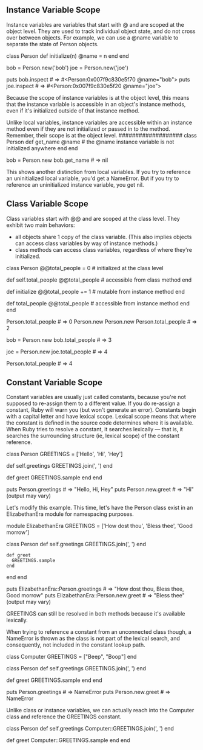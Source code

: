 ## Instance Variable Scope
Instance variables are variables that start with @ and are scoped at the object level. They are used to track individual object state, and do not cross over between objects. For example, we can use a @name variable to separate the state of Person objects.

class Person
  def initialize(n)
    @name = n
  end
end

bob = Person.new('bob')
joe = Person.new('joe')

puts bob.inspect              # => #<Person:0x007f9c830e5f70 @name="bob">
puts joe.inspect              # => #<Person:0x007f9c830e5f20 @name="joe">

Because the scope of instance variables is at the object level, this means that the instance variable is accessible in an object's instance methods, even if it's initialized outside of that instance method.

Unlike local variables, instance variables are accessible within an instance method even if they are not initialized or passed in to the method. Remember, their scope is at the object level.
###################
class Person
  def get_name
    @name                     # the @name instance variable is not initialized anywhere
  end
end

bob = Person.new
bob.get_name                  # => nil

This shows another distinction from local variables. If you try to reference an uninitialized local variable, you'd get a NameError. But if you try to reference an uninitialized instance variable, you get nil.


## Class Variable Scope

Class variables start with @@ and are scoped at the class level. They exhibit two main behaviors:

- all objects share 1 copy of the class variable. (This also implies objects can access class variables by way of instance methods.)
- class methods can access class variables, regardless of where they're initialized.

class Person
  @@total_people = 0            # initialized at the class level

  def self.total_people
    @@total_people              # accessible from class method
  end

  def initialize
    @@total_people += 1         # mutable from instance method
  end

  def total_people
    @@total_people              # accessible from instance method
  end
end

Person.total_people             # => 0
Person.new
Person.new
Person.total_people             # => 2

bob = Person.new
bob.total_people                # => 3

joe = Person.new
joe.total_people                # => 4

Person.total_people             # => 4


## Constant Variable Scope

Constant variables are usually just called constants, because you're not supposed to re-assign them to a different value. If you do re-assign a constant, Ruby will warn you (but won't generate an error). Constants begin with a capital letter and have lexical scope. Lexical scope means that where the constant is defined in the source code determines where it is available. When Ruby tries to resolve a constant, it searches lexically — that is, it searches the surrounding structure (ie, lexical scope) of the constant reference.

class Person
  GREETINGS = ['Hello', 'Hi', 'Hey']

  def self.greetings
    GREETINGS.join(', ')
  end

  def greet
    GREETINGS.sample
  end
end

puts Person.greetings          # => "Hello, Hi, Hey"
puts Person.new.greet          # => "Hi" (output may vary)

Let's modify this example. This time, let's have the Person class exist in an ElizabethanEra module for namespacing purposes.

module ElizabethanEra
  GREETINGS = ['How dost thou', 'Bless thee', 'Good morrow']

  class Person
    def self.greetings
      GREETINGS.join(', ')
    end

    def greet
      GREETINGS.sample
    end
  end
end

puts ElizabethanEra::Person.greetings # => "How dost thou, Bless thee, Good morrow"
puts ElizabethanEra::Person.new.greet # => "Bless thee" (output may vary)

GREETINGS can still be resolved in both methods because it's available lexically.


When trying to reference a constant from an unconnected class though, a NameError is thrown as the class is not part of the lexical search, and consequently, not included in the constant lookup path.

class Computer
  GREETINGS = ["Beep", "Boop"]
end

class Person
  def self.greetings
    GREETINGS.join(', ')
  end

  def greet
    GREETINGS.sample
  end
end

puts Person.greetings # => NameError
puts Person.new.greet # => NameError

Unlike class or instance variables, we can actually reach into the Computer class and reference the GREETINGS constant. 

class Person
  def self.greetings
    Computer::GREETINGS.join(', ')
  end

  def greet
    Computer::GREETINGS.sample
  end
end

